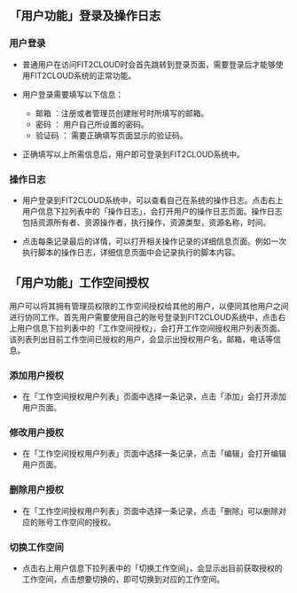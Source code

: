 ## 「用户功能」登录及操作日志

### 用户登录

* 普通用户在访问FIT2CLOUD时会首先跳转到登录页面，需要登录后才能够使用FIT2CLOUD系统的正常功能。

* 用户登录需要填写以下信息：

  * 邮箱 ：注册或者管理员创建账号时所填写的邮箱。
  *  密码 ： 用户自己所设置的密码。
  *  验证码 ： 需要正确填写页面显示的验证码。

* 正确填写以上所需信息后，用户即可登录到FIT2CLOUD系统中。

### 操作日志

* 用户登录到FIT2CLOUD系统中，可以查看自己在系统的操作日志。点击右上用户信息下拉列表中的「操作日志」，会打开用户的操作日志页面。操作日志包括资源所有者、资源操作者，执行操作，资源类型，资源名称，时间。

* 点击每条记录最后的详情，可以打开相关操作记录的详细信息页面。例如一次执行脚本的操作日志，详细信息页面中会记录执行的脚本内容。

## 「用户功能」工作空间授权

用户可以将其拥有管理员权限的工作空间授权给其他的用户，以便同其他用户之间进行协同工作。首先用户需要使用自己的账号登录到FIT2CLOUD系统中，点击右上用户信息下拉列表中的「工作空间授权」，会打开工作空间授权用户列表页面。该列表列出目前工作空间已授权的用户，会显示出授权用户名，邮箱，电话等信息。


### 添加用户授权

* 在「工作空间授权用户列表」页面中选择一条记录，点击「添加」会打开添加用户页面。

### 修改用户授权

* 在「工作空间授权用户列表」页面中选择一条记录，点击「编辑」会打开编辑用户页面。

### 删除用户授权

* 在「工作空间授权用户列表」页面中选择一条记录，点击「删除」可以删除对应的账号工作空间的授权。

### 切换工作空间

* 点击右上用户信息下拉列表中的「切换工作空间」，会显示出目前获取授权的工作空间，点击想要切换的，即可切换到对应的工作空间。
